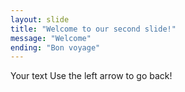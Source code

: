 ```yaml
---
layout: slide
title: "Welcome to our second slide!"
message: "Welcome"
ending: "Bon voyage"
---
```

Your text
Use the left arrow to go back!
